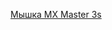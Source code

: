 [Мышка MX Master 3s](https://www.logitech.com/en-us/products/mice/mx-master-3s.910-006556.html?srsltid=AfmBOopGCqjOtBZvu1bGErOuS_i1ykBv9DmG9W5Smh_8J0wg9BgRfbGx)
